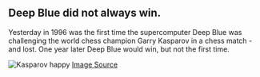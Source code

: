 ## Deep Blue did not always win.

Yesterday in 1996 was the first time the supercomputer Deep Blue was challenging the world chess champion Garry Kasparov in a chess match - and lost. One year later Deep Blue would win, but not the first time.

![Kasparov happy](http://commons.wikimedia.org/wiki/File:Kasparov-34.jpg)
[Image Source](http://commons.wikimedia.org/wiki/File:Kasparov-34.jpg)